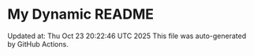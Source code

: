 # My Dynamic README
Updated at: Thu Oct 23 20:22:46 UTC 2025
This file was auto-generated by GitHub Actions.
